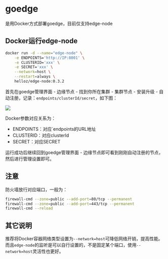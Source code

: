 # goedge
是用Docker方式部署goedge，目前仅支持edge-node



## Docker运行edge-node

```bash
docker run -d --name="edge-node" \
	-e ENDPOINTS='http://IP:8001' \
	-e CLUSTERID='xxx' \
	-e SECRET='xxx' \
	--network=host \
	--restart=always \
	helloz/edge-node:0.3.2
```

首先在goedge管理界面 - 边缘节点 - 找到你所在集群 - 集群节点 - 安装升级 - 自动注册，记录：`endpoints/clusterId/secret`，如下图：

![](https://i.bmp.ovh/imgs/2021/10/57ec94f01752d7f9.png)

Docker参数对应关系为：

* ENDPOINTS：对应`endpoints的URL地址
* CLUSTERID：对应clusterId
* SECRET：对应SECRET

运行成功后继续回到goedge管理界面 - 边缘节点即可看到刚刚自动注册的节点，然后进行管理设置即可。



## 注意

防火墙放行对应端口，一般为：

```bash
firewall-cmd --zone=public --add-port=80/tcp --permanent
firewall-cmd --zone=public --add-port=443/tcp --permanent
firewall-cmd --reload
```



## 其它说明

推荐将Docker容器网络类型设置为`--network=host`可降低网络开销，提高性能。而且`edge-node`的监听是可以自行设置的，不是固定某个端口，使用`--network=host`灵活性也更好。